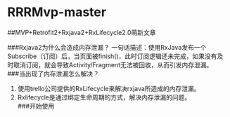 # RRRMvp-master
##MVP+Retrofit2+Rxjava2+RxLifecycle2.0萌新文章

###Rxjava2为什么会造成内存泄漏？
一句话描述：使用RxJava发布一个 Subscribe（订阅）后，当页面被finish()，此时订阅逻辑还未完成，如果没有及时取消订阅，就会导致Activity/Fragment无法被回收，从而引发内存泄漏。
<br/>
###当出现了内存泄漏怎么解决？
1. 使用trello公司提供的RxLifecycle来解决rxjava所造成的内存泄漏。<br/>
2. Rxlifecycle是通过绑定生命周期的方式，解决内存泄漏的问题。<br/>
###开始使用

